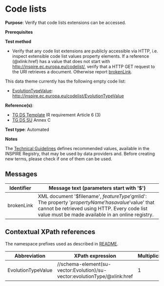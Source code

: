 # Code lists

**Purpose**: Verify that code lists extensions can be accessed.

**Prerequisites**

**Test method**

* Verify that any code list extensions are publicly accessible via HTTP, i.e. inspect extensible code list values property elements. If a reference (@xlink:href) has a value that does not start with http://inspire.ec.europa.eu/codelist/, verify that a HTTP GET request to the URI retrieves a document. Otherwise report [brokenLink](#brokenLink).

This data theme currently has the following empty code list:

* [EvolutionTypeValue](#EvolutionTypeValue): http://inspire.ec.europa.eu/codelist/EvolutionTypeValue


**Reference(s)**: 

* [TG DS Template](./README.md#ref_TG_DS_tmpl) IR requirement Article 6 (3)
* [TG DS SU](./README.md#ref_TG_DS_SU) Annex C

**Test type**: Automated

**Notes**

The [Technical Guidelines](./README.md#ref_TG_DS_SU) defines recommended values, available in the INSPIRE Registry, that may be used by data providers and. Before creating new terms, please check if one of them can be used.

## Messages

Identifier  |  Message text (parameters start with '$')
---------------------------------------------------------- | -------------------------------------------------------------------------
brokenLink <a name="brokenLink"/>  |  XML document '$filename', $featureType '$gmlid': The property '$propertyName' has a value '$value' that cannot be retrieved using HTTP. Every code list value must be made available in an online registry. 

## Contextual XPath references

The namespace prefixes used as described in [README](./README.md#namespaces).

Abbreviation                                               |  XPath expression      |Multiplicity   |Voidable
---------------------------------------------------------- | -----------------------|---------------|---------------------------------
EvolutionTypeValue <a name="EvolutionTypeValue"></a> | //schema-element(su-vector:Evolution)/su-vector:evolutionType/@xlink:href | 1 | No